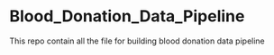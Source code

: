 # Blood_Donation_Data_Pipeline
 This repo contain all the file for building blood donation data pipeline 
